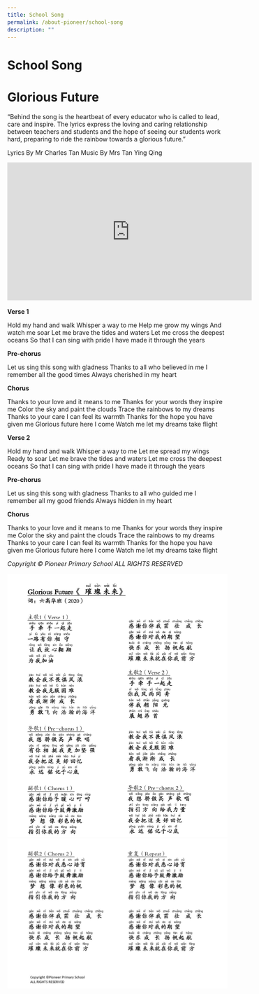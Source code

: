 ```yaml
---
title: School Song
permalink: /about-pioneer/school-song
description: ""
---
```

# School Song
# Glorious Future

“Behind the song is the heartbeat of every educator who is called to lead, care and inspire. The lyrics express the loving and caring relationship between teachers and students and the hope of seeing our students work hard, preparing to ride the rainbow towards a glorious future.”

Lyrics By     Mr Charles Tan
Music By    Mrs Tan Ying Qing

<iframe width="560" height="315" src="https://www.youtube.com/embed/Fzg899wlz8c" title="YouTube video player" frameborder="0" allow="accelerometer; autoplay; clipboard-write; encrypted-media; gyroscope; picture-in-picture" allowfullscreen></iframe>


**Verse 1**

Hold my hand and walk
Whisper a way to me
Help me grow my wings
And watch me soar
Let me brave the tides and waters
Let me cross the deepest oceans
So that I can sing with pride
I have made it through the years

**Pre-chorus**

Let us sing this song with gladness
Thanks to all who believed in me
I remember all the good times
Always cherished in my heart

**Chorus**

Thanks to your love and it means to me
Thanks for your words they inspire me
Color the sky and paint the clouds
Trace the rainbows to my dreams
Thanks to your care I can feel its warmth
Thanks for the hope you have given me
Glorious future here I come
Watch me let my dreams take flight

**Verse 2**

Hold my hand and walk
Whisper a way to me
Let me spread my wings
Ready to soar
Let me brave the tides and waters
Let me cross the deepest oceans
So that I can sing with pride
I have made it through the years

**Pre-chorus**

Let us sing this song with gladness
Thanks to all who guided me
I remember all my good friends
Always hidden in my heart

**Chorus**

Thanks to your love and it means to me
Thanks for your words they inspire me
Color the sky and paint the clouds
Trace the rainbows to my dreams
Thanks to your care I can feel its warmth
Thanks for the hope you have given me
Glorious future here I come
Watch me let my dreams take flight

*Copyright © Pioneer Primary School
ALL RIGHTS RESERVED*

![](/images/Glorious%20Future%20_FINAL_pages-to-jpg-0001.jpg)
![](/images/Glorious%20Future%20_FINAL_pages-to-jpg-0002.jpg)